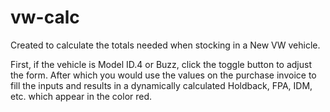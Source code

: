 # vw-calc
Created to calculate the totals needed when stocking in a New VW vehicle.

First, if the vehicle is Model ID.4 or Buzz, click the toggle button to adjust the form.  After which you would use the values on the purchase invoice to fill the inputs and results in a dynamically calculated Holdback, FPA, IDM, etc. which appear in the color red.
